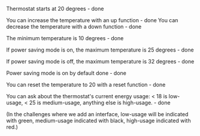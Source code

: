 Thermostat starts at 20 degrees - done

You can increase the temperature with an up function - done
You can decrease the temperature with a down function - done

The minimum temperature is 10 degrees - done

If power saving mode is on, the maximum temperature is 25 degrees - done

If power saving mode is off, the maximum temperature is 32 degrees - done

Power saving mode is on by default done - done

You can reset the temperature to 20 with a reset function - done

You can ask about the thermostat's current energy usage: < 18 is low-usage, < 25 is medium-usage, anything else is high-usage. - done

(In the challenges where we add an interface, low-usage will be indicated with green, medium-usage indicated with black, high-usage indicated with red.)
